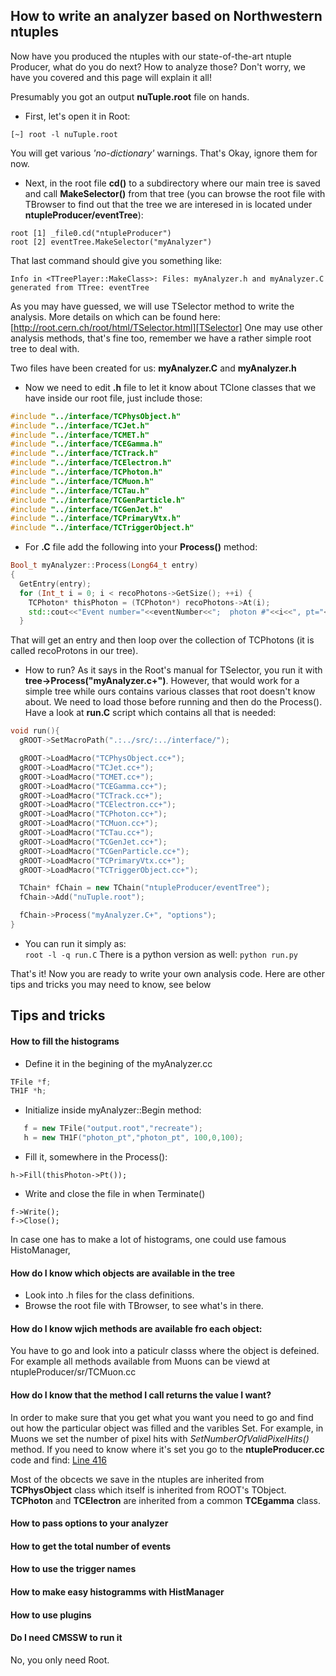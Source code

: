 How to write an analyzer based on Northwestern ntuples
-----

Now have you produced the ntuples with our state-of-the-art ntuple Producer, what do you do next? How to analyze those?
Don't worry, we have you covered and this page will explain it all!

Presumably you got an output **nuTuple.root** file on hands.

* First, let's open it in Root:
```
[~] root -l nuTuple.root
```
You will get various _'no-dictionary'_ warnings. That's Okay, ignore them for now.


 * Next, in the root file **cd()** to a subdirectory where our main tree is saved and call **MakeSelector()** from that tree (you can browse the root file with TBrowser to find out that the tree we are interesed in is located under **ntupleProducer/eventTree**):
```
root [1] _file0.cd("ntupleProducer")
root [2] eventTree.MakeSelector("myAnalyzer")
```
That last command should give you something like:
```
Info in <TTreePlayer::MakeClass>: Files: myAnalyzer.h and myAnalyzer.C generated from TTree: eventTree
```
As you may have guessed, we will use TSelector method to write the analysis. More details on which can be found here: [http://root.cern.ch/root/html/TSelector.html][TSelector]
One may use other analysis methods, that's fine too, remember we have a rather simple root tree to deal with.

Two files have been created for us: **myAnalyzer.C** and **myAnalyzer.h**

 * Now we need to edit **.h** file to let it know about TClone classes that we have inside our root file, just include those:
```cpp
#include "../interface/TCPhysObject.h"
#include "../interface/TCJet.h"
#include "../interface/TCMET.h"
#include "../interface/TCEGamma.h"
#include "../interface/TCTrack.h"
#include "../interface/TCElectron.h"
#include "../interface/TCPhoton.h"
#include "../interface/TCMuon.h"
#include "../interface/TCTau.h"
#include "../interface/TCGenParticle.h"
#include "../interface/TCGenJet.h"
#include "../interface/TCPrimaryVtx.h"
#include "../interface/TCTriggerObject.h"
```

 * For **.C** file add the following into your **Process()** method:
```cpp
Bool_t myAnalyzer::Process(Long64_t entry)
{
  GetEntry(entry);
  for (Int_t i = 0; i < recoPhotons->GetSize(); ++i) {
    TCPhoton* thisPhoton = (TCPhoton*) recoPhotons->At(i);
    std::cout<<"Event number="<<eventNumber<<";  photon #"<<i<<", pt="<<thisPhoton->Pt()<<std::endl;
  }
```
That will get an entry and then loop over the collection of TCPhotons (it is called recoProtons in our tree).

 * How to run?
As it says in the Root's manual for TSelector, you run it with **tree->Process("myAnalyzer.c+")**.
However, that would work for a simple tree while ours contains various classes that root doesn't know about.
We need to load those before running and then do the Process().
Have a look at **run.C** script which contains all that is needed:
```cpp
void run(){
  gROOT->SetMacroPath(".:../src/:../interface/");

  gROOT->LoadMacro("TCPhysObject.cc+");
  gROOT->LoadMacro("TCJet.cc+");
  gROOT->LoadMacro("TCMET.cc+");
  gROOT->LoadMacro("TCEGamma.cc+");
  gROOT->LoadMacro("TCTrack.cc+");
  gROOT->LoadMacro("TCElectron.cc+");
  gROOT->LoadMacro("TCPhoton.cc+");
  gROOT->LoadMacro("TCMuon.cc+");
  gROOT->LoadMacro("TCTau.cc+");
  gROOT->LoadMacro("TCGenJet.cc+");
  gROOT->LoadMacro("TCGenParticle.cc+");
  gROOT->LoadMacro("TCPrimaryVtx.cc+");
  gROOT->LoadMacro("TCTriggerObject.cc+");

  TChain* fChain = new TChain("ntupleProducer/eventTree");
  fChain->Add("nuTuple.root");

  fChain->Process("myAnalyzer.C+", "options");
}
```

 * You can run it simply as:  
```root -l -q run.C```
There is a python version as well: ```python run.py```

That's it!
Now you are ready to write your own analysis code. Here are other tips and tricks you may need to know, see below

Tips and tricks
---------------

#### How to fill the histograms

 * Define it in the begining of the myAnalyzer.cc
```cpp
TFile *f;
TH1F *h;
```
 * Initialize inside  myAnalyzer::Begin method:
```cpp
   f = new TFile("output.root","recreate");
   h = new TH1F("photon_pt","photon_pt", 100,0,100);
```

 * Fill it, somewhere in the Process():
```
h->Fill(thisPhoton->Pt());
```

 * Write and close the file in when Terminate()
```
f->Write();
f->Close();
```

In case one has to make a lot of histograms, one could use famous HistoManager,



#### How do I know which objects are available in the tree

 * Look into .h files for the class definitions.
 * Browse the root file with TBrowser, to see what's in there.

#### How do I know wjich methods are available fro each object:

You have to go and look into a paticulr classs where the object is defeined.
For example all methods available from Muons can be viewd
at ntupleProducer/sr/TCMuon.cc

#### How do I know that the method I call returns the value I want?
In order to make sure that you get what you want you need to go and find out how the particular object was filled and the varibles Set.
For example, in Muons we set the number of pixel hits
with _SetNumberOfValidPixelHits()_ method.
If you need to know where it's set you go to the **ntupleProducer.cc** code and find:
[Line 416][code-L416]

Most of the obcects we save in the ntuples are inherited from **TCPhysObject** class which itself is inherited from ROOT's TObject.
**TCPhoton** and **TCElectron** are inherited from a common **TCEgamma** class.

#### How to pass options to your analyzer

#### How to get the total number of events

#### How to use the trigger names

#### How to make easy histogramms with HistManager

#### How to use plugins

#### Do I need CMSSW to run it
 No, you only need Root.

[TSelector]: http://root.cern.ch/root/html/TSelector.html
[code-L416]: https://github.com/NWUHEP/ntupleProducer/blob/master/src/ntupleProducer.cc#L416
